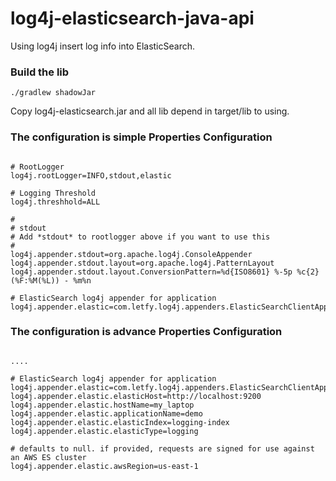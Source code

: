 log4j-elasticsearch-java-api
============================

Using log4j insert log info into ElasticSearch.

### Build the lib ###

```
./gradlew shadowJar
```

Copy log4j-elasticsearch.jar and all lib depend in target/lib to using.

### The configuration is simple Properties Configuration ###
<pre><code>
# RootLogger
log4j.rootLogger=INFO,stdout,elastic

# Logging Threshold
log4j.threshhold=ALL

#
# stdout
# Add *stdout* to rootlogger above if you want to use this
#
log4j.appender.stdout=org.apache.log4j.ConsoleAppender
log4j.appender.stdout.layout=org.apache.log4j.PatternLayout
log4j.appender.stdout.layout.ConversionPattern=%d{ISO8601} %-5p %c{2} (%F:%M(%L)) - %m%n

# ElasticSearch log4j appender for application
log4j.appender.elastic=com.letfy.log4j.appenders.ElasticSearchClientAppender
</code></pre>

### The configuration is advance Properties Configuration ###
<pre><code>
....

# ElasticSearch log4j appender for application
log4j.appender.elastic=com.letfy.log4j.appenders.ElasticSearchClientAppender
log4j.appender.elastic.elasticHost=http://localhost:9200
log4j.appender.elastic.hostName=my_laptop
log4j.appender.elastic.applicationName=demo
log4j.appender.elastic.elasticIndex=logging-index
log4j.appender.elastic.elasticType=logging

# defaults to null. if provided, requests are signed for use against an AWS ES cluster
log4j.appender.elastic.awsRegion=us-east-1
</code></pre>
